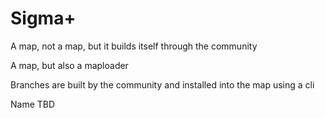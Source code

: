 # Sigma+
A map, not a map, but it builds itself through the community

A map, but also a maploader

Branches are built by the community and installed into the map using a cli

Name TBD
